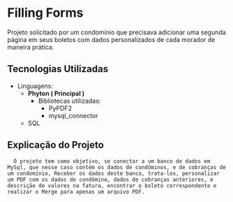 # Filling Forms
Projeto solicitado por um condomínio que precisava  adicionar uma segunda página em seus boletos com dados personalizados de cada morador de maneira prática.

   ## Tecnologias Utilizadas
   * Linguagens:
      * **Phyton ( Principal )**
         * Bibliotecas utilizadas:
            * PyPDF2
            * mysql_connector
      * SQL

   ## Explicação do Projeto
      O projeto tem como objetivo, se conectar a um banco de dados em MySql, que nesse caso contém os dados de condôminos, e de cobranças de um condomínio, Receber os dados deste banco, trata-los, personalizar um PDF com os dados do condômino, dados de cobranças anteriores, e descrição de valores na fatura, encontrar o boleto correspondente e realizar o Merge para apenas um arquivo PDF.
